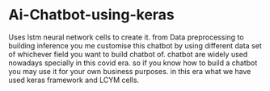 # Ai-Chatbot-using-keras
Uses lstm neural network cells to create it. from Data preprocessing to building inference you me customise this chatbot by using different data set of whichever field you want to build chatbot of. chatbot are widely used nowadays specially in this covid era. so if you know how to build a chatbot you may use it for your own business purposes. in this era what we have used keras framework and LCYM cells.
